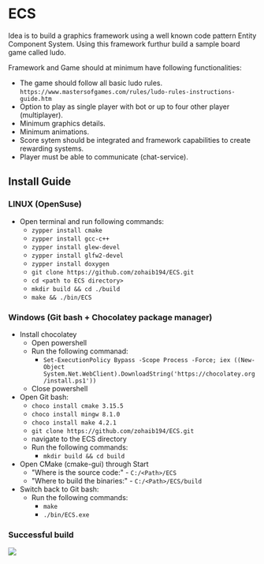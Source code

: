 # ECS
Idea is to build a graphics framework using a well known code pattern Entity Component System. Using this framework furthur build a sample board game called ludo.

Framework and Game should at minimum have following functionalities:
- The game should follow all basic ludo rules. ```https://www.mastersofgames.com/rules/ludo-rules-instructions-guide.htm```
- Option to play as single player with bot or up to four other player (multiplayer).
- Minimum graphics details.
- Minimum animations.
- Score sytem should be integrated and framework capabilities to create rewarding systems.
- Player must be able to communicate (chat-service).

## Install Guide
### LINUX (OpenSuse)
- Open terminal and run following commands:
    - ```zypper install cmake```
	- ```zypper install gcc-c++```
	- ```zypper install glew-devel```
	- ```zypper install glfw2-devel```
	- ```zypper install doxygen```
	- ```git clone https://github.com/zohaib194/ECS.git```
    - ```cd <path to ECS directory>```
    - ```mkdir build && cd ./build```
    - ```make && ./bin/ECS```


### Windows (Git bash + Chocolatey package manager)

- Install chocolatey
	- Open powershell
	- Run the following commanad:
	    - ```Set-ExecutionPolicy Bypass -Scope Process -Force; iex ((New-Object System.Net.WebClient).DownloadString('https://chocolatey.org/install.ps1'))```
	- Close powershell
- Open Git bash:
	- ```choco install cmake 3.15.5```
	- ```choco install mingw 8.1.0```
	- ```choco install make 4.2.1```
	- ```git clone https://github.com/zohaib194/ECS.git```
	- navigate to the ECS directory
	- Run the following commands:
		- ```mkdir build && cd build```
- Open CMake (cmake-gui) through Start
	- "Where is the source code:" - ```C:/<Path>/ECS```
	- "Where to build the binaries:" - ```C:/<Path>/ECS/build```
- Switch back to Git bash:
    - Run the following commands:
        - ```make```
        - ```./bin/ECS.exe```

### Successful build
![](https://i.imgur.com/KNf14qE.png)

